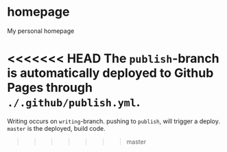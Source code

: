 # homepage
My personal homepage 

<<<<<<< HEAD
The `publish`-branch is automatically deployed 
to Github Pages through `./.github/publish.yml`.
=======
Writing occurs on `writing`-branch. 
pushing to `publish`, will trigger a deploy.  
`master` is the deployed, build code. 
>>>>>>> master
